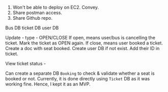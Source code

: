 1. Won't be able to deploy on EC2. Convey.
2. Share postman access.
3. Share Github repo.


Bus DB
ticket DB
user DB


Update - 
type - OPEN/CLOSE
If open, means user/bus is cancelling the ticket. Mark the ticket as OPEN again.
If close, means user booked a ticket. Create a doc with seat booked. Create user DB if not exist. Add their ID in ticket.

View ticket status - 




Can create a separate DB `Booking` to check & validate whether a seat is booked or not. Currently, it is done directly using `Ticket` DB as it was working fine. Hence, I kept it as an MVP.